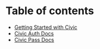 # Table of contents

* [Getting Started with Civic](README.md)
* [Civic Auth Docs](https://docs.civic.com/auth)
* [Civic Pass Docs](https://docs.civic.com/pass)
